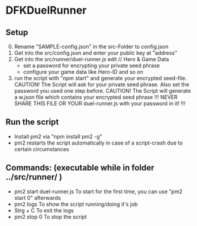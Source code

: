# DFKDuelRunner

## Setup

0. Rename "SAMPLE-config.json" in the src-Folder to config.json
1. Get into the src/config.json and enter your public key at "address"
2. Get into the src/runner/duel-runner.js edit
	// Hero & Game Data
	- set a password for encrypting your private seed phrase
	- configure your game data like Hero-ID and so on
3. run the script with "npm start" and generate your encrypted seed-file.
   CAUTION! The Script will ask for your private seed phrase. Also set the password you used one step before.
   CAUTION! The Script will generate a w.json file which contains your encrypted seed phrase
   !!! NEVER SHARE THIS FILE OR YOUR duel-runner.js with your password in it! !!!



## Run the script

- Install pm2 via "npm install pm2 -g"
- pm2 restarts the script automatically in case of a script-crash due to certain circumstances


## Commands:	(executable while in folder ../src/runner/ )

- pm2 start duel-runner.js	To start for the first time, you can use "pm2 start 0" afterwards
- pm2 logs			To show the script running/doing it's job			
- Strg + C			To exit the logs
- pm2 stop 0			To stop the script
